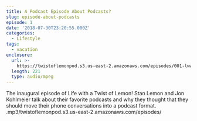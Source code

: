 ```yaml
---
title: A Podcast Episode About Podcasts?
slug: episode-about-podcasts
episode: 1
date: '2018-07-30T23:20:55.000Z'
categories:
  - Lifestyle
tags:
  - vacation
enclosure:
  url: >-
    https://twistoflemonpod.s3.us-east-2.amazonaws.com/episodes/001-lwatol-20180802.mp3
  length: 221
  type: audio/mpeg
---
```


The inaugural episode of Life with a Twist of Lemon! Stan Lemon and Jon Kohlmeier talk about their favorite podcasts and why they thought that they should move their phone conversations into a podcast format.
.mp3/twistoflemonpod.s3.us-east-2.amazonaws.com/episodes/
